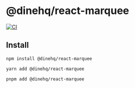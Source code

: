 # @dinehq/react-marquee

[![CI](https://github.com/dinehq/react-marquee/actions/workflows/ci.yml/badge.svg?branch=main)](https://github.com/dinehq/react-marquee/actions/workflows/ci.yml)

## Install

```
npm install @dinehq/react-marquee
```

```
yarn add @dinehq/react-marquee
```

```
pnpm add @dinehq/react-marquee
```
